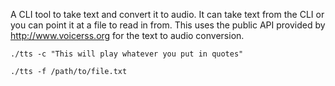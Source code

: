 A CLI tool to take text and convert it to audio.  It can take text from the CLI or you can point it at a file to read in from.
This uses the public API provided by http://www.voicerss.org for the text to audio conversion.

```
./tts -c "This will play whatever you put in quotes"

./tts -f /path/to/file.txt
```
